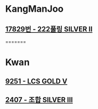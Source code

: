 # KangManJoo
## [17829번 - 222풀링 SILVER II](https://www.acmicpc.net/problem/17829)
=======
# Kwan
## [9251 - LCS GOLD V](https://www.acmicpc.net/problem/9251)
## [2407 - 조합 SILVER III](https://www.acmicpc.net/problem/2407)

